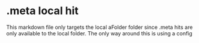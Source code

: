 # .meta local hit
This markdown file only targets the local aFolder folder since .meta hits are only available to the local folder. The only way around this is using a config